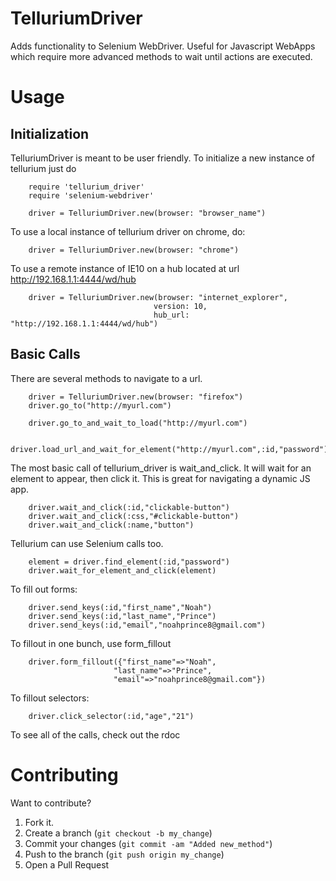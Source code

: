 # TelluriumDriver

Adds functionality to Selenium WebDriver. Useful for Javascript WebApps which require more advanced methods to wait until actions are executed. 

Usage
===============
Initialization
---------------
TelluriumDriver is meant to be user friendly. To initialize a new instance of tellurium just do

		require 'tellurium_driver'
		require 'selenium-webdriver'

		driver = TelluriumDriver.new(browser: "browser_name")

To use a local instance of tellurium driver on chrome, do:

       	driver = TelluriumDriver.new(browser: "chrome")

To use a remote instance of IE10 on a hub located at url http://192.168.1.1:4444/wd/hub

		driver = TelluriumDriver.new(browser: "internet_explorer",
									version: 10,
									hub_url: "http://192.168.1.1:4444/wd/hub")

Basic Calls
--------------

There are several methods to navigate to a url.

		driver = TelluriumDriver.new(browser: "firefox")
		driver.go_to("http://myurl.com")

	 	driver.go_to_and_wait_to_load("http://myurl.com")

		driver.load_url_and_wait_for_element("http://myurl.com",:id,"password")

The most basic call of tellurium_driver is wait_and_click. It will wait for an element to appear, then click it. This is great for navigating a dynamic JS app. 
		
		driver.wait_and_click(:id,"clickable-button")
		driver.wait_and_click(:css,"#clickable-button")
		driver.wait_and_click(:name,"button")

Tellurium can use Selenium calls too.		

		element = driver.find_element(:id,"password")
		driver.wait_for_element_and_click(element)

To fill out forms:

   		driver.send_keys(:id,"first_name","Noah")
		driver.send_keys(:id,"last_name","Prince")
		driver.send_keys(:id,"email","noahprince8@gmail.com")

To fillout in one bunch, use form_fillout

   	    driver.form_fillout({"first_name"=>"Noah",
                           "last_name"=>"Prince",
                           "email"=>"noahprince8@gmail.com"})

To fillout selectors:

   		driver.click_selector(:id,"age","21")
		
To see all of the calls, check out the rdoc

# Contributing

Want to contribute?

1. Fork it.
2. Create a branch (`git checkout -b my_change`)
3. Commit your changes (`git commit -am "Added new_method"`)
4. Push to the branch (`git push origin my_change`)
5. Open a Pull Request
